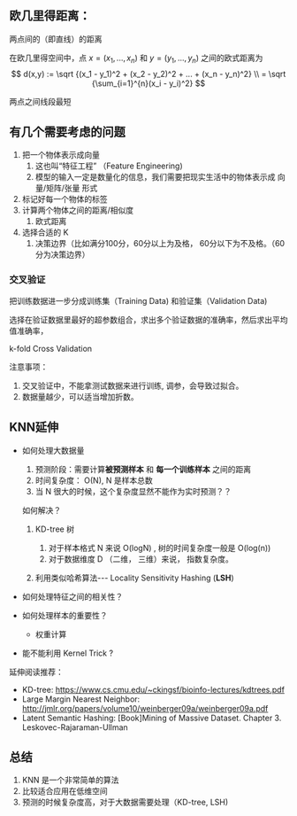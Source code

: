 ## 欧几里得距离：

两点间的（即直线）的距离

在欧几里得空间中，点 $x = (x_1, ..., x_n)$ 和 $y = (y_1,...,y_n)$ 之间的欧式距离为
$$
d(x,y) := \sqrt {(x_1 - y_1)^2 + (x_2 - y_2)^2 + ... + (x_n - y_n)^2}
\\ = \sqrt {\sum_{i=1}^{n}(x_i - y_i)^2}
$$


两点之间线段最短



## 有几个需要考虑的问题

1. 把一个物体表示成向量
   1. 这也叫“特征工程” （Feature Engineering)
   2. 模型的输入一定是数量化的信息，我们需要把现实生活中的物体表示成 向量/矩阵/张量 形式
2. 标记好每一个物体的标签
3. 计算两个物体之间的距离/相似度
   1. 欧式距离
4. 选择合适的 K
   1. 决策边界（比如满分100分，60分以上为及格， 60分以下为不及格。（60分为决策边界）

### 交叉验证

把训练数据进一步分成训练集（Training Data) 和验证集（Validation Data)

选择在验证数据里最好的超参数组合，求出多个验证数据的准确率，然后求出平均值准确率，

k-fold Cross Validation

注意事项：

1. 交叉验证中，不能拿测试数据来进行训练, 调参，会导致过拟合。
2. 数据量越少，可以适当增加折数。



## KNN延伸

- 如何处理大数据量

  1. 预测阶段：需要计算**被预测样本** 和 **每一个训练样本** 之间的距离
  2. 时间复杂度： O(N), N 是样本总数
  3. 当 N 很大的时候，这个复杂度显然不能作为实时预测？？

  如何解决？

  1. KD-tree 树

     1. 对于样本格式 N 来说 O(logN) , 树的时间复杂度一般是 O(log(n))
     2. 对于数据维度 D （二维， 三维）来说， 指数复杂度。

  2. 利用类似哈希算法--- Locality Sensitivity Hashing   (**LSH**)

     

- 如何处理特征之间的相关性？



- 如何处理样本的重要性？

  - 权重计算

  

- 能不能利用 Kernel Trick ?



延伸阅读推荐：

- KD-tree: https://www.cs.cmu.edu/~ckingsf/bioinfo-lectures/kdtrees.pdf
- Large Margin Nearest Neighbor: http://jmlr.org/papers/volume10/weinberger09a/weinberger09a.pdf
- Latent Semantic Hashing: [Book]Mining of Massive Dataset. Chapter 3.  Leskovec-Rajaraman-Ullman



## 总结

1. KNN 是一个非常简单的算法
2. 比较适合应用在低维空间
3. 预测的时候复杂度高，对于大数据需要处理（KD-tree, LSH)
